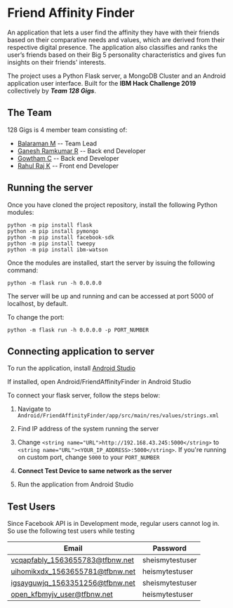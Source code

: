 # Friend Affinity Finder
An application that lets a user find the affinity they have with their friends based on their comparative needs and values, which are derived from their respective digital presence. The application also classifies and ranks the user’s friends based on their Big 5 personality characteristics and gives fun insights on their friends' interests.

The project uses a Python Flask server, a MongoDB Cluster and an Android application user interface. Built for the **IBM Hack Challenge 2019** collectively by ***Team 128 Gigs***.

## The Team
128 Gigs is 4 member team consisting of:

 - [Balaraman M](https://github.com/balaraman-08) -- Team Lead
 - [Ganesh Ramkumar R](https://github.com/Science001) -- Back end Developer
 - [Gowtham C](https://github.com/littleboy1103) -- Back end Developer
 - [Rahul Raj K](https://github.com/rahulrajk) -- Front end Developer

## Running the server
Once you have cloned the project repository, install the following Python modules:

    python -m pip install flask
    python -m pip install pymongo
    python -m pip install facebook-sdk
    python -m pip install tweepy
    python -m pip install ibm-watson
    
Once the modules are installed, start the server by issuing the following command:

    python -m flask run -h 0.0.0.0

The server will be up and running and can be accessed at port 5000 of localhost, by default.

To change the port:

    python -m flask run -h 0.0.0.0 -p PORT_NUMBER

## Connecting application to server
To run the application, install [Android Studio](https://developer.android.com/studio)

If installed, open Android/FriendAffinityFinder in Android Studio

To connect your flask server, follow the steps below:


1. Navigate to `Android/FriendAffinityFinder/app/src/main/res/values/strings.xml`

2. Find IP address of the system running the server

3. Change `<string name="URL">http://192.168.43.245:5000</string>` to `<string name="URL"><YOUR_IP_ADDRESS>:5000</string>`. If you're running on custom port, change `5000` to your `PORT_NUMBER`
 
4. **Connect Test Device to same network as the server**

5. Run the application from Android Studio

## Test Users
Since Facebook API is in Development mode, regular users cannot log in. So use the following test users while testing

| Email | Password |
| --- | --- |
| vcqapfably_1563655783@tfbnw.net | sheismytestuser |
| uihomikxdx_1563655781@tfbnw.net | heismytestuser |
| igsayguwjq_1563351256@tfbnw.net | sheismytestuser |
| open_kfbmyjv_user@tfbnw.net | heismytestuser |
